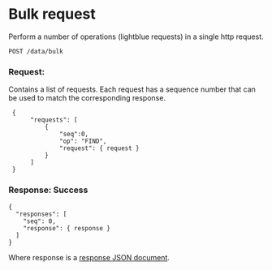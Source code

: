 # Bulk request
Perform a number of operations (lightblue requests) in a single http request.
```
POST /data/bulk
```

### Request:
Contains a list of requests. Each request has a sequence number that can be used to match the corresponding response.
```
 {
      "requests": [
          {
              "seq":0,
              "op": "FIND",
              "request": { request }
          }
      ]
 }
```

### Response: Success
```
{
  "responses": [
    "seq": 0,
    "response": { response }
  ]
}
```

Where response is a [response JSON document](https://raw.githubusercontent.com/lightblue-platform/lightblue-core/master/crud/src/main/resources/json-schema/response.json).
